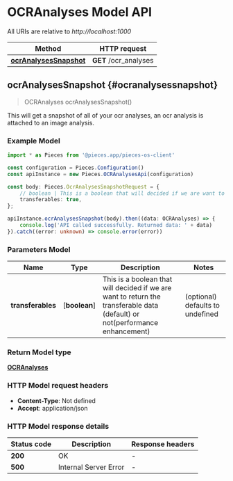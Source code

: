 # OCRAnalyses Model API

All URIs are relative to *http://localhost:1000*

Method | HTTP request
------------- | -------------
[**ocrAnalysesSnapshot**](OCRAnalysesApi#ocranalysessnapshot) | **GET** /ocr_analyses


## **ocrAnalysesSnapshot** {#ocranalysessnapshot}
> OCRAnalyses ocrAnalysesSnapshot()

This will get a snapshot of all of your ocr analyses, an ocr analysis is attached to an image analysis.

### Example Model

```typescript
import * as Pieces from '@pieces.app/pieces-os-client'

const configuration = Pieces.Configuration()
const apiInstance = new Pieces.OCRAnalysesApi(configuration)

const body: Pieces.OcrAnalysesSnapshotRequest = {
    // boolean | This is a boolean that will decided if we are want to return the transferable data (default) or not(performance enhancement) (optional)
    transferables: true,
};

apiInstance.ocrAnalysesSnapshot(body).then((data: OCRAnalyses) => {
    console.log('API called successfully. Returned data: ' + data)
}).catch((error: unknown) => console.error(error))
```

### Parameters Model

Name | Type | Description  | Notes
------------- | ------------- | ------------- | -------------
 **transferables** | [**boolean**] | This is a boolean that will decided if we are want to return the transferable data (default) or not(performance enhancement) | (optional) defaults to undefined


### Return Model type

[**OCRAnalyses**](../models/OCRAnalyses)

### HTTP Model request headers

- **Content-Type**: Not defined
- **Accept**: application/json


### HTTP Model response details
| Status code | Description | Response headers
|-------------|-------------|------------------
**200** | OK |  -  |
**500** | Internal Server Error |  -  |



